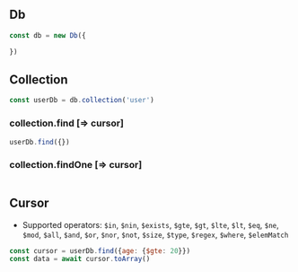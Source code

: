 ## Db

```javascript
const db = new Db({

})

```

## Collection 

```js
const userDb = db.collection('user')
```

### collection.find  [=> cursor]

```js
userDb.find({}) 
```

### collection.findOne  [=> cursor]

```js
```

## Cursor

* Supported operators: `$in`, `$nin`, `$exists`, `$gte`, `$gt`, `$lte`, `$lt`, `$eq`, `$ne`, `$mod`, `$all`, `$and`, `$or`, `$nor`, `$not`, `$size`, `$type`, `$regex`, `$where`, `$elemMatch`

```js
const cursor = userDb.find({age: {$gte: 20}})
const data = await cursor.toArray()
```

